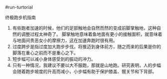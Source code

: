 #run-turtorial

终极跑步机指南


1. 有些跑者加速的时候，他们的足部触地会自然而然的变成前脚掌触地，这种自然的调整过程太神奇了。
脚掌触地意味着鱼地面有更小的接触面积，就意味着与地面间贵恶女小的摩擦力，这在加速奔跑时很有用。
2. 过度跨步是指过度加大跑步步伐，将推迈到身体前方，随之而来的后果是你的脚落在重心之前而不是重心之下。
3. 短步幅可以减小身体感受到的振动的冲力。
4. 只有一种情况，我建议不要以大不服跑，那就是山地跑。研究表明，人的步幅会随着跑步坡度的升高而减小，小步幅有助于保护膝盖、髋关节和下背部。




